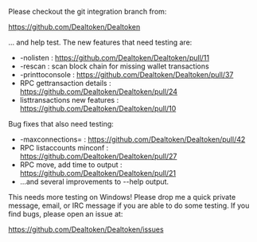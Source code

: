 Please checkout the git integration branch from:

https://github.com/Dealtoken/Dealtoken

... and help test.  The new features that need testing are:

* -nolisten : https://github.com/Dealtoken/Dealtoken/pull/11
* -rescan : scan block chain for missing wallet transactions
* -printtoconsole : https://github.com/Dealtoken/Dealtoken/pull/37
* RPC gettransaction details : https://github.com/Dealtoken/Dealtoken/pull/24
* listtransactions new features : https://github.com/Dealtoken/Dealtoken/pull/10

Bug fixes that also need testing:

* -maxconnections= : https://github.com/Dealtoken/Dealtoken/pull/42
* RPC listaccounts minconf : https://github.com/Dealtoken/Dealtoken/pull/27
* RPC move, add time to output : https://github.com/Dealtoken/Dealtoken/pull/21
* ...and several improvements to --help output.

This needs more testing on Windows!  Please drop me a quick private message, email, or IRC message if you are able to do some testing.  If you find bugs, please open an issue at:

https://github.com/Dealtoken/Dealtoken/issues
